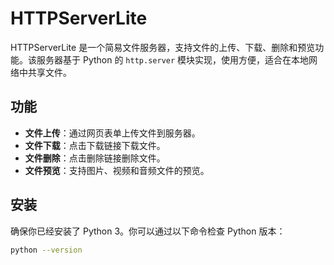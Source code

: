 # HTTPServerLite

HTTPServerLite 是一个简易文件服务器，支持文件的上传、下载、删除和预览功能。该服务器基于 Python 的 `http.server` 模块实现，使用方便，适合在本地网络中共享文件。

## 功能

- **文件上传**：通过网页表单上传文件到服务器。
- **文件下载**：点击下载链接下载文件。
- **文件删除**：点击删除链接删除文件。
- **文件预览**：支持图片、视频和音频文件的预览。

## 安装

确保你已经安装了 Python 3。你可以通过以下命令检查 Python 版本：

```sh
python --version
```